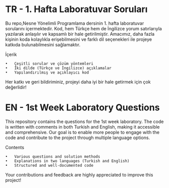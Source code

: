 # TR - 1.⁠ ⁠Hafta Laboratuvar Soruları

Bu repo,Nesne Yönelimli Programlama dersinin 1. hafta laboratuvar sorularını içermektedir. Kod, hem Türkçe hem de İngilizce yorum satırlarıyla yazılarak anlaşılır ve kapsamlı bir hale getirilmiştir. Amacımız, daha fazla kişinin koda kolaylıkla erişebilmesini ve farklı dil seçenekleri ile projeye katkıda bulunabilmesini sağlamaktır.

İçerik

	•	Çeşitli sorular ve çözüm yöntemleri
	•	İki dilde (Türkçe ve İngilizce) açıklamalar
	•	Yapılandırılmış ve açıklayıcı kod

Her katkı ve geri bildiriminiz, projeyi daha iyi bir hale getirmek için çok değerlidir!

# EN - 1st Week Laboratory Questions

This repository contains the questions for the 1st week laboratory. The code is written with comments in both Turkish and English, making it accessible and comprehensive. Our goal is to enable more people to engage with the code and contribute to the project through multiple language options.

Contents

	•	Various questions and solution methods
	•	Explanations in two languages (Turkish and English)
	•	Structured and well-documented code

Your contributions and feedback are highly appreciated to improve this project!
